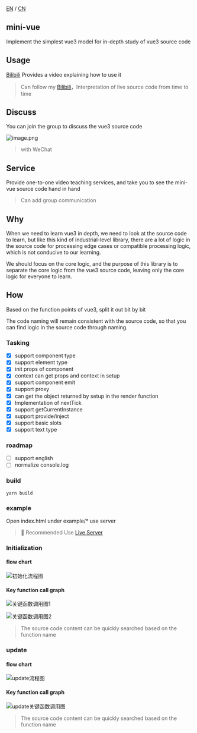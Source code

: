 [EN](README.md) / [CN](README.md)
## mini-vue

Implement the simplest vue3 model for in-depth study of vue3 source code

## Usage

[Bilibili](https://www.bilibili.com/video/BV1Zy4y1J73E) Provides a video explaining how to use it

> Can follow my [Bilibili](https://space.bilibili.com/175301983)，Interpretation of live source code from time to time

## Discuss

You can join the group to discuss the vue3 source code

![image.png](https://p6-juejin.byteimg.com/tos-cn-i-k3u1fbpfcp/cbe1b6e9c67944828c3e653fd7919dc0~tplv-k3u1fbpfcp-watermark.image)

> with WeChat

## Service

Provide one-to-one video teaching services, and take you to see the mini-vue source code hand in hand

> Can add group communication

## Why

When we need to learn vue3 in depth, we need to look at the source code to learn, but like this kind of industrial-level library, there are a lot of logic in the source code for processing edge cases or compatible processing logic, which is not conducive to our learning.

We should focus on the core logic, and the purpose of this library is to separate the core logic from the vue3 source code, leaving only the core logic for everyone to learn.

## How

Based on the function points of vue3, split it out bit by bit

The code naming will remain consistent with the source code, so that you can find logic in the source code through naming.

### Tasking

- [x] support component type
- [x] support element type
- [x] init props of component
- [x] context can get props and context in setup
- [x] support component emit
- [x] support proxy
- [x] can get the object returned by setup in the render function
- [x] Implementation of nextTick
- [x] support getCurrentInstance
- [x] support provide/inject
- [x] support basic slots
- [x] support text type

### roadmap

- [ ] support english
- [ ] normalize console.log

### build

```shell
yarn build
```

### example

Open index.html under example/\* use server

>  Recommended Use [Live Server](https://marketplace.visualstudio.com/items?itemName=ritwickdey.LiveServer)

### Initialization

#### flow chart

![初始化流程图](https://user-images.githubusercontent.com/12064746/138114565-3e0eecbb-7fd0-4203-bf36-5e5fd8003ce0.png)

#### Key function call graph

![关键函数调用图1](https://user-gold-cdn.xitu.io/2020/6/22/172dc07fc42b7d2c?w=1342&h=144&f=png&s=54200)

![关键函数调用图2](https://user-gold-cdn.xitu.io/2020/6/22/172dc08840e25b42?w=1816&h=934&f=png&s=550722)

> The source code content can be quickly searched based on the function name

### update

#### flow chart

![update流程图](https://user-images.githubusercontent.com/12064746/138115157-1f4fb8a2-7e60-412d-96de-12e68eb0288c.png)

#### Key function call graph

![update关键函数调用图](https://user-images.githubusercontent.com/12064746/138114969-9139e4af-b2df-41b2-a5d9-069d8b41903c.png)

> The source code content can be quickly searched based on the function name
